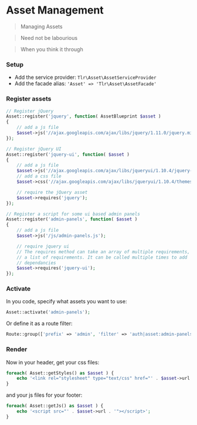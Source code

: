 Asset Management
================

> Managing Assets

> Need not be labourious

> When you think it through

### Setup

- Add the service provider: `Tlr\Asset\AssetServiceProvider`
- Add the facade alias: `'Asset' => 'Tlr\Asset\AssetFacade'`

### Register assets

```php
// Register jQuery
Asset::register('jquery', function( AssetBlueprint $asset )
{
	// add a js file
	$asset->js('//ajax.googleapis.com/ajax/libs/jquery/1.11.0/jquery.min.js');
});

// Register jQuery UI
Asset::register('jquery-ui', function( $asset )
{
	// add a js file
	$asset->js('//ajax.googleapis.com/ajax/libs/jqueryui/1.10.4/jquery-ui.min.js');
	// add a css file
	$asset->css('//ajax.googleapis.com/ajax/libs/jqueryui/1.10.4/themes/smoothness/jquery-ui.css');

	// require the jQuery asset
	$asset->requires('jquery');
});

// Register a script for some ui based admin panels
Asset::register('admin-panels', function( $asset )
{
	// add a js file
	$asset->js('/js/admin-panels.js');

	// require jquery ui
	// The requires method can take an array of multiple requirements, or
	// a list of requirements. It can be called multiple times to add
	// dependancies
	$asset->requires('jquery-ui');
});
```

### Activate

In you code, specify what assets you want to use:

```php
Asset::activate('admin-panels');
```

Or define it as a route filter:

```php
Route::group(['prefix' => 'admin', 'filter' => 'auth|asset:admin-panels']);
```

### Render

Now in your header, get your css files:

```php
foreach( Asset::getStyles() as $asset ) {
	echo '<link rel="stylesheet" type="text/css" href="' . $asset->url .'">';
}
```

and your js files for your footer:

```php
foreach( Asset::getJs() as $asset ) {
	echo '<script src="' . $asset->url . '"></script>';
}
```
